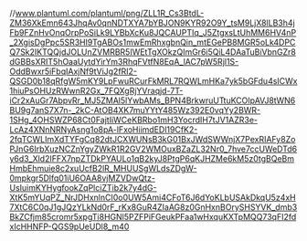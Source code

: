 //www.plantuml.com/plantuml/png/ZLL1R_Cs3BtdL-ZM36XkEmn643JhqAv0qnNDTXYA7bYBJON9KYR92O9Y_tsM9LjX8lLB3h4jFb9FZnHvOnqOrpPoSiLk9LYBbXcKu8JQCAUPTIq_J5ZtgxsLtUhMM6HV4nP_2XgisDgPpc5SR3Hl9TgABOs1mwEmRhxgbnQin_mtEGePB8MGR5oLk4DPCQ7Sk2IKTQQjdJOLUnZVMRBR5IWEtTgXOkzQImGr6i5QiL4DAaTuBiVbnGZr8dGBBsXRIT5hOaaUytdYirYm3RhqFVtfN8EqA_lAC7pW5Rjl1S-OddBwxr5iFbqIAxjNf9tViJg2fRI2-QSGD0b18qRfgW5mKY9LpFwuRCurFkMRL7RQWLmHKa7yk5bGFdu4sICWx1hiuPsOHUzRWwnR2Gx_7FQXgRjYVraqjd-7T-iCr2xAuGr7AbpvRr_MJ5ZMAl5lYwbAMs_BPN4BrkwruUTtuKCOIpAVJ8tWN6BU9g7anS7X7n-_2kC-AtOB4XK7muYYtY485Wz392E0vqYy2BWR-1SHg_4OHSWZP68Ct0FajtIiWCeKBRbo1mH3YocrdIH7tJV1AZR3e-LcAz4XNnNRNyAsng1o8pA-lFxoHiimdEDl19CfK2-2fqTCWLImXdTYFgCq82dtJCXWUNsB3kG01BxJWdSWWnjX7PexRIAFy8ZoPJnG6IrbXuzNCZnYgyZWkR1R2GV2WMOuxBZaZL32Nr0_7hve7ccUWeDTd6y6d3_Xld2IFFX7npZTDkPYAULo1qB2kyJ8PtgP6qKJHZMe6kM5z0tgBQeBmHmbEhmuie8c2xuUcfB2lR_MHUUSgWLdsZDgW-0mpkgr5Dlfq01iU6OAA8vjMZVDwQtz-UsIuimKYHygfookZqPlciZTib2k7y4dG-XtK5mYUqPZ_NrJDHxnlnCI0o0UW5Ami4CFoT6J6dYoKLbUSAkDkqU5z4xH7XtC6C0qJ1gJQzYLkNd0rF_rKx8GuR4ZIaAG8z0GnHxnBOrySHSYVK_dmb3BkZCfjm85cromr5xpgTi8HGNl5PZFPiFGeukPFaa1wHxquKXTpMQQ73qFI2fdxIcHHNFP-QGS9pUeUDl8_m40
